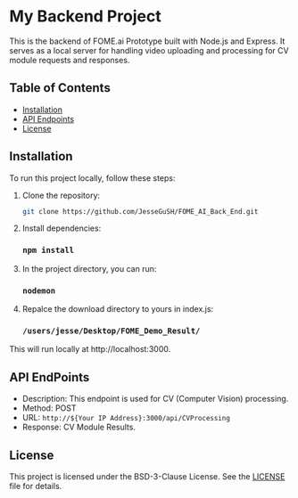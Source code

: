 # My Backend Project

This is the backend of FOME.ai Prototype built with Node.js and Express. 
It serves as a local server for handling video uploading and processing for CV module requests and responses.

## Table of Contents

- [Installation](#installation)
- [API Endpoints](#api-endpoints)
- [License](#license)

## Installation

To run this project locally, follow these steps:

1. Clone the repository:

   ```bash
   git clone https://github.com/JesseGuSH/FOME_AI_Back_End.git
   ```

2. Install dependencies:

   ### `npm install`

3. In the project directory, you can run:

   ### `nodemon`

4. Repalce the download directory to yours in index.js:

   ### `/users/jesse/Desktop/FOME_Demo_Result/`

This will run locally at http://localhost:3000.

## API EndPoints

- Description: This endpoint is used for CV (Computer Vision) processing.
- Method: POST
- URL: `http://${Your IP Address}:3000/api/CVProcessing`
- Response: CV Module Results.

## License

This project is licensed under the BSD-3-Clause License. See the [LICENSE](LICENSE) file for details.
